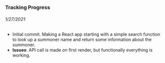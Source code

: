 ### Tracking Progress
###### 1/27/2021:
* Initial commit. Making a React app starting with a simple search function to look up a summoner name and return some information about the summoner.
* **Issues**: API call is made on first render, but functionally everything is working.
